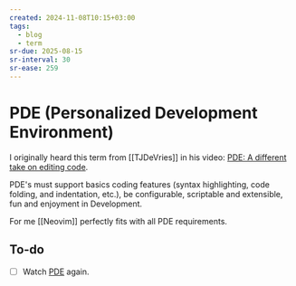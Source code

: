 ```yaml
---
created: 2024-11-08T10:15+03:00
tags:
  - blog
  - term
sr-due: 2025-08-15
sr-interval: 30
sr-ease: 259
---
```


# PDE (Personalized Development Environment)

I originally heard this term from [[TJDeVries]] in his video: [PDE: A different take on editing code](https://www.youtube.com/watch?v=QMVIJhC9Veg).

PDE's must support basics coding features (syntax highlighting, code folding, and indentation, etc.), be configurable, scriptable and extensible, fun and enjoyment in Development.

For me [[Neovim]] perfectly fits with all PDE requirements.

## To-do

- [ ] Watch [PDE](https://www.youtube.com/watch?v=QMVIJhC9Veg) again.
